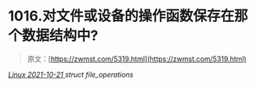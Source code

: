 <!--yml
category: 未分类
date: 0001-01-01 00:00:00
--->

# 1016.对文件或设备的操作函数保存在那个数据结构中?

> 原文：[https://zwmst.com/5319.html](https://zwmst.com/5319.html)

   [ *Linux* ](https://zwmst.com/linux)*[ <time datetime="2021-10-21T23:47:57+08:00"> 2021-10-21 </time> ](https://zwmst.com/5319.html)  struct file_operations*
